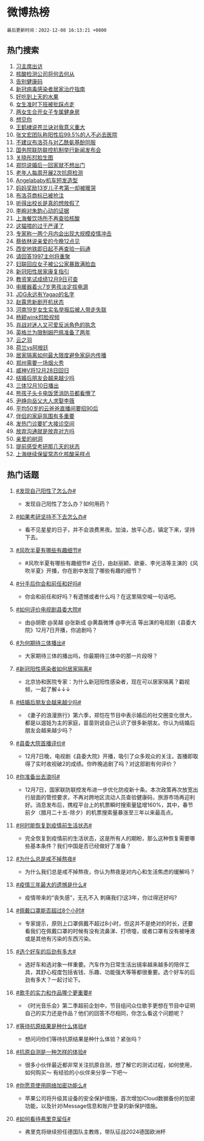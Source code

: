 # 微博热榜

`最后更新时间：2022-12-08 16:13:21 +0800`

## 热门搜索

1. [习主席出访](https://m.weibo.cn/search?containerid=100103type%3D1%26t%3D10%26q%3D%23%E4%B9%A0%E4%B8%BB%E5%B8%AD%E5%87%BA%E8%AE%BF%23&stream_entry_id=51&isnewpage=1&extparam=seat%3D1%26filter_type%3Drealtimehot%26c_type%3D51%26pos%3D0%26dgr%3D0%26cate%3D10103%26display_time%3D1670487199%26pre_seqid%3D1670487199664018944125&luicode=10000011&lfid=106003type%253D25%2526t%253D3%2526disable_hot%253D1%2526filter_type%253Drealtimehot)
1. [核酸检测公司将何去何从](https://m.weibo.cn/search?containerid=100103type%3D1%26t%3D10%26q%3D%23%E6%A0%B8%E9%85%B8%E6%A3%80%E6%B5%8B%E5%85%AC%E5%8F%B8%E5%B0%86%E4%BD%95%E5%8E%BB%E4%BD%95%E4%BB%8E%23&stream_entry_id=31&isnewpage=1&extparam=seat%3D1%26filter_type%3Drealtimehot%26dgr%3D0%26lcate%3D5001%26q%3D%2523%25E6%25A0%25B8%25E9%2585%25B8%25E6%25A3%2580%25E6%25B5%258B%25E5%2585%25AC%25E5%258F%25B8%25E5%25B0%2586%25E4%25BD%2595%25E5%258E%25BB%25E4%25BD%2595%25E4%25BB%258E%2523%26band_rank%3D1%26realpos%3D1%26c_type%3D31%26pos%3D0%26flag%3D1%26cate%3D5001%26display_time%3D1670487199%26pre_seqid%3D1670487199664018944125&luicode=10000011&lfid=106003type%253D25%2526t%253D3%2526disable_hot%253D1%2526filter_type%253Drealtimehot)
1. [告别健康码](https://m.weibo.cn/search?containerid=100103type%3D1%26t%3D10%26q%3D%23%E5%91%8A%E5%88%AB%E5%81%A5%E5%BA%B7%E7%A0%81%23&stream_entry_id=31&isnewpage=1&extparam=seat%3D1%26filter_type%3Drealtimehot%26dgr%3D0%26lcate%3D5001%26q%3D%2523%25E5%2591%258A%25E5%2588%25AB%25E5%2581%25A5%25E5%25BA%25B7%25E7%25A0%2581%2523%26band_rank%3D2%26realpos%3D2%26c_type%3D31%26pos%3D1%26flag%3D1%26cate%3D5001%26display_time%3D1670487199%26pre_seqid%3D1670487199664018944125&luicode=10000011&lfid=106003type%253D25%2526t%253D3%2526disable_hot%253D1%2526filter_type%253Drealtimehot)
1. [新冠病毒感染者居家治疗指南](https://m.weibo.cn/search?containerid=100103type%3D1%26t%3D10%26q%3D%23%E6%96%B0%E5%86%A0%E7%97%85%E6%AF%92%E6%84%9F%E6%9F%93%E8%80%85%E5%B1%85%E5%AE%B6%E6%B2%BB%E7%96%97%E6%8C%87%E5%8D%97%23&stream_entry_id=31&isnewpage=1&extparam=seat%3D1%26filter_type%3Drealtimehot%26dgr%3D0%26lcate%3D5001%26q%3D%2523%25E6%2596%25B0%25E5%2586%25A0%25E7%2597%2585%25E6%25AF%2592%25E6%2584%259F%25E6%259F%2593%25E8%2580%2585%25E5%25B1%2585%25E5%25AE%25B6%25E6%25B2%25BB%25E7%2596%2597%25E6%258C%2587%25E5%258D%2597%2523%26band_rank%3D3%26realpos%3D3%26c_type%3D31%26pos%3D2%26flag%3D0%26cate%3D5001%26display_time%3D1670487199%26pre_seqid%3D1670487199664018944125&luicode=10000011&lfid=106003type%253D25%2526t%253D3%2526disable_hot%253D1%2526filter_type%253Drealtimehot)
1. [好吃到上天的水果](https://m.weibo.cn/search?containerid=100103type%3D1%26t%3D10%26q%3D%23%E5%A5%BD%E5%90%83%E5%88%B0%E4%B8%8A%E5%A4%A9%E7%9A%84%E6%B0%B4%E6%9E%9C%23&stream_entry_id=31&isnewpage=1&extparam=seat%3D1%26filter_type%3Drealtimehot%26dgr%3D0%26topic_ad%3D1%26lcate%3D5001%26q%3D%2523%25E5%25A5%25BD%25E5%2590%2583%25E5%2588%25B0%25E4%25B8%258A%25E5%25A4%25A9%25E7%259A%2584%25E6%25B0%25B4%25E6%259E%259C%2523%26band_rank%3D4%26adid%3D174230%26c_type%3D31%26pos%3D3%26cate%3D5001%26display_time%3D1670487199%26pre_seqid%3D1670487199664018944125&luicode=10000011&lfid=106003type%253D25%2526t%253D3%2526disable_hot%253D1%2526filter_type%253Drealtimehot)
1. [女生准时下班被批踩点走](https://m.weibo.cn/search?containerid=100103type%3D1%26t%3D10%26q%3D%23%E5%A5%B3%E7%94%9F%E5%87%86%E6%97%B6%E4%B8%8B%E7%8F%AD%E8%A2%AB%E6%89%B9%E8%B8%A9%E7%82%B9%E8%B5%B0%23&stream_entry_id=31&isnewpage=1&extparam=seat%3D1%26filter_type%3Drealtimehot%26dgr%3D0%26lcate%3D5001%26q%3D%2523%25E5%25A5%25B3%25E7%2594%259F%25E5%2587%2586%25E6%2597%25B6%25E4%25B8%258B%25E7%258F%25AD%25E8%25A2%25AB%25E6%2589%25B9%25E8%25B8%25A9%25E7%2582%25B9%25E8%25B5%25B0%2523%26band_rank%3D4%26realpos%3D4%26c_type%3D31%26pos%3D4%26flag%3D2%26cate%3D5001%26display_time%3D1670487199%26pre_seqid%3D1670487199664018944125&luicode=10000011&lfid=106003type%253D25%2526t%253D3%2526disable_hot%253D1%2526filter_type%253Drealtimehot)
1. [两女生合开女子专属健身房](https://m.weibo.cn/search?containerid=100103type%3D1%26t%3D10%26q%3D%23%E4%B8%A4%E5%A5%B3%E7%94%9F%E5%90%88%E5%BC%80%E5%A5%B3%E5%AD%90%E4%B8%93%E5%B1%9E%E5%81%A5%E8%BA%AB%E6%88%BF%23&stream_entry_id=31&isnewpage=1&extparam=seat%3D1%26filter_type%3Drealtimehot%26dgr%3D0%26lcate%3D5001%26q%3D%2523%25E4%25B8%25A4%25E5%25A5%25B3%25E7%2594%259F%25E5%2590%2588%25E5%25BC%2580%25E5%25A5%25B3%25E5%25AD%2590%25E4%25B8%2593%25E5%25B1%259E%25E5%2581%25A5%25E8%25BA%25AB%25E6%2588%25BF%2523%26band_rank%3D5%26realpos%3D5%26c_type%3D31%26pos%3D5%26flag%3D0%26cate%3D5001%26display_time%3D1670487199%26pre_seqid%3D1670487199664018944125&luicode=10000011&lfid=106003type%253D25%2526t%253D3%2526disable_hot%253D1%2526filter_type%253Drealtimehot)
1. [想见你](https://m.weibo.cn/search?containerid=100103type%3D1%26t%3D10%26q%3D%E6%83%B3%E8%A7%81%E4%BD%A0&stream_entry_id=31&isnewpage=1&extparam=seat%3D1%26filter_type%3Drealtimehot%26dgr%3D0%26lcate%3D5001%26q%3D%25E6%2583%25B3%25E8%25A7%2581%25E4%25BD%25A0%26band_rank%3D6%26realpos%3D6%26c_type%3D31%26pos%3D6%26flag%3D16%26cate%3D5001%26display_time%3D1670487199%26pre_seqid%3D1670487199664018944125&luicode=10000011&lfid=106003type%253D25%2526t%253D3%2526disable_hot%253D1%2526filter_type%253Drealtimehot)
1. [王鹤棣说苍兰诀对我意义重大](https://m.weibo.cn/search?containerid=100103type%3D1%26t%3D10%26q%3D%23%E7%8E%8B%E9%B9%A4%E6%A3%A3%E8%AF%B4%E8%8B%8D%E5%85%B0%E8%AF%80%E5%AF%B9%E6%88%91%E6%84%8F%E4%B9%89%E9%87%8D%E5%A4%A7%23&stream_entry_id=31&isnewpage=1&extparam=seat%3D1%26filter_type%3Drealtimehot%26dgr%3D0%26lcate%3D5001%26q%3D%2523%25E7%258E%258B%25E9%25B9%25A4%25E6%25A3%25A3%25E8%25AF%25B4%25E8%258B%258D%25E5%2585%25B0%25E8%25AF%2580%25E5%25AF%25B9%25E6%2588%2591%25E6%2584%258F%25E4%25B9%2589%25E9%2587%258D%25E5%25A4%25A7%2523%26band_rank%3D7%26realpos%3D7%26c_type%3D31%26pos%3D7%26flag%3D1%26cate%3D5001%26display_time%3D1670487199%26pre_seqid%3D1670487199664018944125&luicode=10000011&lfid=106003type%253D25%2526t%253D3%2526disable_hot%253D1%2526filter_type%253Drealtimehot)
1. [张文宏团队称阳性后99.5%的人不必去医院](https://m.weibo.cn/search?containerid=100103type%3D1%26t%3D10%26q%3D%23%E5%BC%A0%E6%96%87%E5%AE%8F%E5%9B%A2%E9%98%9F%E7%A7%B0%E9%98%B3%E6%80%A7%E5%90%8E99.5%25%E7%9A%84%E4%BA%BA%E4%B8%8D%E5%BF%85%E5%8E%BB%E5%8C%BB%E9%99%A2%23&stream_entry_id=31&isnewpage=1&extparam=seat%3D1%26filter_type%3Drealtimehot%26dgr%3D0%26lcate%3D5001%26q%3D%2523%25E5%25BC%25A0%25E6%2596%2587%25E5%25AE%258F%25E5%259B%25A2%25E9%2598%259F%25E7%25A7%25B0%25E9%2598%25B3%25E6%2580%25A7%25E5%2590%258E99.5%2525%25E7%259A%2584%25E4%25BA%25BA%25E4%25B8%258D%25E5%25BF%2585%25E5%258E%25BB%25E5%258C%25BB%25E9%2599%25A2%2523%26band_rank%3D8%26realpos%3D8%26c_type%3D31%26pos%3D8%26flag%3D16%26cate%3D5001%26display_time%3D1670487199%26pre_seqid%3D1670487199664018944125&luicode=10000011&lfid=106003type%253D25%2526t%253D3%2526disable_hot%253D1%2526filter_type%253Drealtimehot)
1. [不建议布洛芬与对乙酰氨基酚同服](https://m.weibo.cn/search?containerid=100103type%3D1%26t%3D10%26q%3D%23%E4%B8%8D%E5%BB%BA%E8%AE%AE%E5%B8%83%E6%B4%9B%E8%8A%AC%E4%B8%8E%E5%AF%B9%E4%B9%99%E9%85%B0%E6%B0%A8%E5%9F%BA%E9%85%9A%E5%90%8C%E6%9C%8D%23&stream_entry_id=31&isnewpage=1&extparam=seat%3D1%26filter_type%3Drealtimehot%26dgr%3D0%26lcate%3D5001%26q%3D%2523%25E4%25B8%258D%25E5%25BB%25BA%25E8%25AE%25AE%25E5%25B8%2583%25E6%25B4%259B%25E8%258A%25AC%25E4%25B8%258E%25E5%25AF%25B9%25E4%25B9%2599%25E9%2585%25B0%25E6%25B0%25A8%25E5%259F%25BA%25E9%2585%259A%25E5%2590%258C%25E6%259C%258D%2523%26band_rank%3D9%26realpos%3D9%26c_type%3D31%26pos%3D9%26flag%3D16%26cate%3D5001%26display_time%3D1670487199%26pre_seqid%3D1670487199664018944125&luicode=10000011&lfid=106003type%253D25%2526t%253D3%2526disable_hot%253D1%2526filter_type%253Drealtimehot)
1. [国务院联防联控机制举行新闻发布会](https://m.weibo.cn/search?containerid=100103type%3D1%26t%3D10%26q%3D%23%E5%9B%BD%E5%8A%A1%E9%99%A2%E8%81%94%E9%98%B2%E8%81%94%E6%8E%A7%E6%9C%BA%E5%88%B6%E4%B8%BE%E8%A1%8C%E6%96%B0%E9%97%BB%E5%8F%91%E5%B8%83%E4%BC%9A%23&stream_entry_id=31&isnewpage=1&extparam=seat%3D1%26filter_type%3Drealtimehot%26dgr%3D0%26lcate%3D5001%26q%3D%2523%25E5%259B%25BD%25E5%258A%25A1%25E9%2599%25A2%25E8%2581%2594%25E9%2598%25B2%25E8%2581%2594%25E6%258E%25A7%25E6%259C%25BA%25E5%2588%25B6%25E4%25B8%25BE%25E8%25A1%258C%25E6%2596%25B0%25E9%2597%25BB%25E5%258F%2591%25E5%25B8%2583%25E4%25BC%259A%2523%26band_rank%3D10%26realpos%3D10%26c_type%3D31%26pos%3D10%26flag%3D1%26cate%3D5001%26display_time%3D1670487199%26pre_seqid%3D1670487199664018944125&luicode=10000011&lfid=106003type%253D25%2526t%253D3%2526disable_hot%253D1%2526filter_type%253Drealtimehot)
1. [关晓彤怼脸生图](https://m.weibo.cn/search?containerid=100103type%3D1%26t%3D10%26q%3D%23%E5%85%B3%E6%99%93%E5%BD%A4%E6%80%BC%E8%84%B8%E7%94%9F%E5%9B%BE%23&stream_entry_id=31&isnewpage=1&extparam=seat%3D1%26filter_type%3Drealtimehot%26dgr%3D0%26lcate%3D5001%26q%3D%2523%25E5%2585%25B3%25E6%2599%2593%25E5%25BD%25A4%25E6%2580%25BC%25E8%2584%25B8%25E7%2594%259F%25E5%259B%25BE%2523%26band_rank%3D11%26realpos%3D11%26c_type%3D31%26pos%3D11%26flag%3D1%26cate%3D5001%26display_time%3D1670487199%26pre_seqid%3D1670487199664018944125&luicode=10000011&lfid=106003type%253D25%2526t%253D3%2526disable_hot%253D1%2526filter_type%253Drealtimehot)
1. [郑恺说婚后一回家就不想出门](https://m.weibo.cn/search?containerid=100103type%3D1%26t%3D10%26q%3D%23%E9%83%91%E6%81%BA%E8%AF%B4%E5%A9%9A%E5%90%8E%E4%B8%80%E5%9B%9E%E5%AE%B6%E5%B0%B1%E4%B8%8D%E6%83%B3%E5%87%BA%E9%97%A8%23&stream_entry_id=31&isnewpage=1&extparam=seat%3D1%26filter_type%3Drealtimehot%26dgr%3D0%26lcate%3D5001%26q%3D%2523%25E9%2583%2591%25E6%2581%25BA%25E8%25AF%25B4%25E5%25A9%259A%25E5%2590%258E%25E4%25B8%2580%25E5%259B%259E%25E5%25AE%25B6%25E5%25B0%25B1%25E4%25B8%258D%25E6%2583%25B3%25E5%2587%25BA%25E9%2597%25A8%2523%26band_rank%3D12%26realpos%3D12%26c_type%3D31%26pos%3D12%26flag%3D0%26cate%3D5001%26display_time%3D1670487199%26pre_seqid%3D1670487199664018944125&luicode=10000011&lfid=106003type%253D25%2526t%253D3%2526disable_hot%253D1%2526filter_type%253Drealtimehot)
1. [老年人每周开展2次抗原检测](https://m.weibo.cn/search?containerid=100103type%3D1%26t%3D10%26q%3D%23%E8%80%81%E5%B9%B4%E4%BA%BA%E6%AF%8F%E5%91%A8%E5%BC%80%E5%B1%952%E6%AC%A1%E6%8A%97%E5%8E%9F%E6%A3%80%E6%B5%8B%23&stream_entry_id=31&isnewpage=1&extparam=seat%3D1%26filter_type%3Drealtimehot%26dgr%3D0%26lcate%3D5001%26q%3D%2523%25E8%2580%2581%25E5%25B9%25B4%25E4%25BA%25BA%25E6%25AF%258F%25E5%2591%25A8%25E5%25BC%2580%25E5%25B1%25952%25E6%25AC%25A1%25E6%258A%2597%25E5%258E%259F%25E6%25A3%2580%25E6%25B5%258B%2523%26band_rank%3D13%26realpos%3D13%26c_type%3D31%26pos%3D13%26flag%3D1%26cate%3D5001%26display_time%3D1670487199%26pre_seqid%3D1670487199664018944125&luicode=10000011&lfid=106003type%253D25%2526t%253D3%2526disable_hot%253D1%2526filter_type%253Drealtimehot)
1. [Angelababy机车短发造型](https://m.weibo.cn/search?containerid=100103type%3D1%26t%3D10%26q%3D%23Angelababy%E6%9C%BA%E8%BD%A6%E7%9F%AD%E5%8F%91%E9%80%A0%E5%9E%8B%23&stream_entry_id=31&isnewpage=1&extparam=seat%3D1%26filter_type%3Drealtimehot%26dgr%3D0%26lcate%3D5001%26q%3D%2523Angelababy%25E6%259C%25BA%25E8%25BD%25A6%25E7%259F%25AD%25E5%258F%2591%25E9%2580%25A0%25E5%259E%258B%2523%26band_rank%3D14%26realpos%3D14%26c_type%3D31%26pos%3D14%26flag%3D0%26cate%3D5001%26display_time%3D1670487199%26pre_seqid%3D1670487199664018944125&luicode=10000011&lfid=106003type%253D25%2526t%253D3%2526disable_hot%253D1%2526filter_type%253Drealtimehot)
1. [妈妈奖励13岁儿子考第一却被暖哭](https://m.weibo.cn/search?containerid=100103type%3D1%26t%3D10%26q%3D%23%E5%A6%88%E5%A6%88%E5%A5%96%E5%8A%B113%E5%B2%81%E5%84%BF%E5%AD%90%E8%80%83%E7%AC%AC%E4%B8%80%E5%8D%B4%E8%A2%AB%E6%9A%96%E5%93%AD%23&stream_entry_id=31&isnewpage=1&extparam=seat%3D1%26filter_type%3Drealtimehot%26dgr%3D0%26lcate%3D5001%26q%3D%2523%25E5%25A6%2588%25E5%25A6%2588%25E5%25A5%2596%25E5%258A%25B113%25E5%25B2%2581%25E5%2584%25BF%25E5%25AD%2590%25E8%2580%2583%25E7%25AC%25AC%25E4%25B8%2580%25E5%258D%25B4%25E8%25A2%25AB%25E6%259A%2596%25E5%2593%25AD%2523%26band_rank%3D15%26realpos%3D15%26c_type%3D31%26pos%3D15%26flag%3D0%26cate%3D5001%26display_time%3D1670487199%26pre_seqid%3D1670487199664018944125&luicode=10000011&lfid=106003type%253D25%2526t%253D3%2526disable_hot%253D1%2526filter_type%253Drealtimehot)
1. [布洛芬商标已被抢注](https://m.weibo.cn/search?containerid=100103type%3D1%26t%3D10%26q%3D%23%E5%B8%83%E6%B4%9B%E8%8A%AC%E5%95%86%E6%A0%87%E5%B7%B2%E8%A2%AB%E6%8A%A2%E6%B3%A8%23&stream_entry_id=31&isnewpage=1&extparam=seat%3D1%26filter_type%3Drealtimehot%26dgr%3D0%26lcate%3D5001%26q%3D%2523%25E5%25B8%2583%25E6%25B4%259B%25E8%258A%25AC%25E5%2595%2586%25E6%25A0%2587%25E5%25B7%25B2%25E8%25A2%25AB%25E6%258A%25A2%25E6%25B3%25A8%2523%26band_rank%3D16%26realpos%3D16%26c_type%3D31%26pos%3D16%26flag%3D1%26cate%3D5001%26display_time%3D1670487199%26pre_seqid%3D1670487199664018944125&luicode=10000011&lfid=106003type%253D25%2526t%253D3%2526disable_hot%253D1%2526filter_type%253Drealtimehot)
1. [听得出校长是真的想放假了](https://m.weibo.cn/search?containerid=100103type%3D1%26t%3D10%26q%3D%23%E5%90%AC%E5%BE%97%E5%87%BA%E6%A0%A1%E9%95%BF%E6%98%AF%E7%9C%9F%E7%9A%84%E6%83%B3%E6%94%BE%E5%81%87%E4%BA%86%23&stream_entry_id=31&isnewpage=1&extparam=seat%3D1%26filter_type%3Drealtimehot%26dgr%3D0%26lcate%3D5001%26q%3D%2523%25E5%2590%25AC%25E5%25BE%2597%25E5%2587%25BA%25E6%25A0%25A1%25E9%2595%25BF%25E6%2598%25AF%25E7%259C%259F%25E7%259A%2584%25E6%2583%25B3%25E6%2594%25BE%25E5%2581%2587%25E4%25BA%2586%2523%26band_rank%3D17%26realpos%3D17%26c_type%3D31%26pos%3D17%26flag%3D1%26cate%3D5001%26display_time%3D1670487199%26pre_seqid%3D1670487199664018944125&luicode=10000011&lfid=106003type%253D25%2526t%253D3%2526disable_hot%253D1%2526filter_type%253Drealtimehot)
1. [李峋对朱韵心动的证据](https://m.weibo.cn/search?containerid=100103type%3D1%26t%3D10%26q%3D%23%E6%9D%8E%E5%B3%8B%E5%AF%B9%E6%9C%B1%E9%9F%B5%E5%BF%83%E5%8A%A8%E7%9A%84%E8%AF%81%E6%8D%AE%23&stream_entry_id=31&isnewpage=1&extparam=seat%3D1%26filter_type%3Drealtimehot%26dgr%3D0%26lcate%3D5001%26q%3D%2523%25E6%259D%258E%25E5%25B3%258B%25E5%25AF%25B9%25E6%259C%25B1%25E9%259F%25B5%25E5%25BF%2583%25E5%258A%25A8%25E7%259A%2584%25E8%25AF%2581%25E6%258D%25AE%2523%26band_rank%3D18%26realpos%3D18%26c_type%3D31%26pos%3D18%26flag%3D1%26cate%3D5001%26display_time%3D1670487199%26pre_seqid%3D1670487199664018944125&luicode=10000011&lfid=106003type%253D25%2526t%253D3%2526disable_hot%253D1%2526filter_type%253Drealtimehot)
1. [上海餐饮场所不再查验核酸](https://m.weibo.cn/search?containerid=100103type%3D1%26t%3D10%26q%3D%23%E4%B8%8A%E6%B5%B7%E9%A4%90%E9%A5%AE%E5%9C%BA%E6%89%80%E4%B8%8D%E5%86%8D%E6%9F%A5%E9%AA%8C%E6%A0%B8%E9%85%B8%23&stream_entry_id=31&isnewpage=1&extparam=seat%3D1%26filter_type%3Drealtimehot%26dgr%3D0%26lcate%3D5001%26q%3D%2523%25E4%25B8%258A%25E6%25B5%25B7%25E9%25A4%2590%25E9%25A5%25AE%25E5%259C%25BA%25E6%2589%2580%25E4%25B8%258D%25E5%2586%258D%25E6%259F%25A5%25E9%25AA%258C%25E6%25A0%25B8%25E9%2585%25B8%2523%26band_rank%3D19%26realpos%3D19%26c_type%3D31%26pos%3D19%26flag%3D1%26cate%3D5001%26display_time%3D1670487199%26pre_seqid%3D1670487199664018944125&luicode=10000011&lfid=106003type%253D25%2526t%253D3%2526disable_hot%253D1%2526filter_type%253Drealtimehot)
1. [这猫喂的过于严谨了](https://m.weibo.cn/search?containerid=100103type%3D1%26t%3D10%26q%3D%23%E8%BF%99%E7%8C%AB%E5%96%82%E7%9A%84%E8%BF%87%E4%BA%8E%E4%B8%A5%E8%B0%A8%E4%BA%86%23&stream_entry_id=31&isnewpage=1&extparam=seat%3D1%26filter_type%3Drealtimehot%26dgr%3D0%26lcate%3D5001%26q%3D%2523%25E8%25BF%2599%25E7%258C%25AB%25E5%2596%2582%25E7%259A%2584%25E8%25BF%2587%25E4%25BA%258E%25E4%25B8%25A5%25E8%25B0%25A8%25E4%25BA%2586%2523%26band_rank%3D20%26realpos%3D20%26c_type%3D31%26pos%3D20%26flag%3D1%26cate%3D5001%26display_time%3D1670487199%26pre_seqid%3D1670487199664018944125&luicode=10000011&lfid=106003type%253D25%2526t%253D3%2526disable_hot%253D1%2526filter_type%253Drealtimehot)
1. [专家称一两个月内会出现大规模疫情冲击](https://m.weibo.cn/search?containerid=100103type%3D1%26t%3D10%26q%3D%23%E4%B8%93%E5%AE%B6%E7%A7%B0%E4%B8%80%E4%B8%A4%E4%B8%AA%E6%9C%88%E5%86%85%E4%BC%9A%E5%87%BA%E7%8E%B0%E5%A4%A7%E8%A7%84%E6%A8%A1%E7%96%AB%E6%83%85%E5%86%B2%E5%87%BB%23&stream_entry_id=31&isnewpage=1&extparam=seat%3D1%26filter_type%3Drealtimehot%26dgr%3D0%26lcate%3D5001%26q%3D%2523%25E4%25B8%2593%25E5%25AE%25B6%25E7%25A7%25B0%25E4%25B8%2580%25E4%25B8%25A4%25E4%25B8%25AA%25E6%259C%2588%25E5%2586%2585%25E4%25BC%259A%25E5%2587%25BA%25E7%258E%25B0%25E5%25A4%25A7%25E8%25A7%2584%25E6%25A8%25A1%25E7%2596%25AB%25E6%2583%2585%25E5%2586%25B2%25E5%2587%25BB%2523%26band_rank%3D21%26realpos%3D21%26c_type%3D31%26pos%3D21%26flag%3D2%26cate%3D5001%26display_time%3D1670487199%26pre_seqid%3D1670487199664018944125&luicode=10000011&lfid=106003type%253D25%2526t%253D3%2526disable_hot%253D1%2526filter_type%253Drealtimehot)
1. [蔡依林说亲爱的今晚12点见](https://m.weibo.cn/search?containerid=100103type%3D1%26t%3D10%26q%3D%23%E8%94%A1%E4%BE%9D%E6%9E%97%E8%AF%B4%E4%BA%B2%E7%88%B1%E7%9A%84%E4%BB%8A%E6%99%9A12%E7%82%B9%E8%A7%81%23&stream_entry_id=31&isnewpage=1&extparam=seat%3D1%26filter_type%3Drealtimehot%26dgr%3D0%26lcate%3D5001%26q%3D%2523%25E8%2594%25A1%25E4%25BE%259D%25E6%259E%2597%25E8%25AF%25B4%25E4%25BA%25B2%25E7%2588%25B1%25E7%259A%2584%25E4%25BB%258A%25E6%2599%259A12%25E7%2582%25B9%25E8%25A7%2581%2523%26band_rank%3D22%26realpos%3D22%26c_type%3D31%26pos%3D22%26flag%3D1%26cate%3D5001%26display_time%3D1670487199%26pre_seqid%3D1670487199664018944125&luicode=10000011&lfid=106003type%253D25%2526t%253D3%2526disable_hot%253D1%2526filter_type%253Drealtimehot)
1. [西安地铁即日起不再查验一码通](https://m.weibo.cn/search?containerid=100103type%3D1%26t%3D10%26q%3D%23%E8%A5%BF%E5%AE%89%E5%9C%B0%E9%93%81%E5%8D%B3%E6%97%A5%E8%B5%B7%E4%B8%8D%E5%86%8D%E6%9F%A5%E9%AA%8C%E4%B8%80%E7%A0%81%E9%80%9A%23&stream_entry_id=31&isnewpage=1&extparam=seat%3D1%26filter_type%3Drealtimehot%26dgr%3D0%26lcate%3D5001%26q%3D%2523%25E8%25A5%25BF%25E5%25AE%2589%25E5%259C%25B0%25E9%2593%2581%25E5%258D%25B3%25E6%2597%25A5%25E8%25B5%25B7%25E4%25B8%258D%25E5%2586%258D%25E6%259F%25A5%25E9%25AA%258C%25E4%25B8%2580%25E7%25A0%2581%25E9%2580%259A%2523%26band_rank%3D23%26realpos%3D23%26c_type%3D31%26pos%3D23%26flag%3D1%26cate%3D5001%26display_time%3D1670487199%26pre_seqid%3D1670487199664018944125&luicode=10000011&lfid=106003type%253D25%2526t%253D3%2526disable_hot%253D1%2526filter_type%253Drealtimehot)
1. [请回答1997主创将重聚](https://m.weibo.cn/search?containerid=100103type%3D1%26t%3D10%26q%3D%23%E8%AF%B7%E5%9B%9E%E7%AD%941997%E4%B8%BB%E5%88%9B%E5%B0%86%E9%87%8D%E8%81%9A%23&stream_entry_id=31&isnewpage=1&extparam=seat%3D1%26filter_type%3Drealtimehot%26dgr%3D0%26lcate%3D5001%26q%3D%2523%25E8%25AF%25B7%25E5%259B%259E%25E7%25AD%25941997%25E4%25B8%25BB%25E5%2588%259B%25E5%25B0%2586%25E9%2587%258D%25E8%2581%259A%2523%26band_rank%3D24%26realpos%3D24%26c_type%3D31%26pos%3D24%26flag%3D1%26cate%3D5001%26display_time%3D1670487199%26pre_seqid%3D1670487199664018944125&luicode=10000011&lfid=106003type%253D25%2526t%253D3%2526disable_hot%253D1%2526filter_type%253Drealtimehot)
1. [妇联回应女子被公公家暴致满脸血](https://m.weibo.cn/search?containerid=100103type%3D1%26t%3D10%26q%3D%23%E5%A6%87%E8%81%94%E5%9B%9E%E5%BA%94%E5%A5%B3%E5%AD%90%E8%A2%AB%E5%85%AC%E5%85%AC%E5%AE%B6%E6%9A%B4%E8%87%B4%E6%BB%A1%E8%84%B8%E8%A1%80%23&stream_entry_id=31&isnewpage=1&extparam=seat%3D1%26filter_type%3Drealtimehot%26dgr%3D0%26lcate%3D5001%26q%3D%2523%25E5%25A6%2587%25E8%2581%2594%25E5%259B%259E%25E5%25BA%2594%25E5%25A5%25B3%25E5%25AD%2590%25E8%25A2%25AB%25E5%2585%25AC%25E5%2585%25AC%25E5%25AE%25B6%25E6%259A%25B4%25E8%2587%25B4%25E6%25BB%25A1%25E8%2584%25B8%25E8%25A1%2580%2523%26band_rank%3D25%26realpos%3D25%26c_type%3D31%26pos%3D25%26flag%3D1%26cate%3D5001%26display_time%3D1670487199%26pre_seqid%3D1670487199664018944125&luicode=10000011&lfid=106003type%253D25%2526t%253D3%2526disable_hot%253D1%2526filter_type%253Drealtimehot)
1. [新冠阳性居家康复指引](https://m.weibo.cn/search?containerid=100103type%3D1%26t%3D10%26q%3D%23%E6%96%B0%E5%86%A0%E9%98%B3%E6%80%A7%E5%B1%85%E5%AE%B6%E5%BA%B7%E5%A4%8D%E6%8C%87%E5%BC%95%23&stream_entry_id=31&isnewpage=1&extparam=seat%3D1%26filter_type%3Drealtimehot%26dgr%3D0%26lcate%3D5001%26q%3D%2523%25E6%2596%25B0%25E5%2586%25A0%25E9%2598%25B3%25E6%2580%25A7%25E5%25B1%2585%25E5%25AE%25B6%25E5%25BA%25B7%25E5%25A4%258D%25E6%258C%2587%25E5%25BC%2595%2523%26band_rank%3D26%26realpos%3D26%26c_type%3D31%26pos%3D26%26flag%3D0%26cate%3D5001%26display_time%3D1670487199%26pre_seqid%3D1670487199664018944125&luicode=10000011&lfid=106003type%253D25%2526t%253D3%2526disable_hot%253D1%2526filter_type%253Drealtimehot)
1. [教资笔试成绩12月9日可查](https://m.weibo.cn/search?containerid=100103type%3D1%26t%3D10%26q%3D%23%E6%95%99%E8%B5%84%E7%AC%94%E8%AF%95%E6%88%90%E7%BB%A912%E6%9C%889%E6%97%A5%E5%8F%AF%E6%9F%A5%23&stream_entry_id=31&isnewpage=1&extparam=seat%3D1%26filter_type%3Drealtimehot%26dgr%3D0%26lcate%3D5001%26q%3D%2523%25E6%2595%2599%25E8%25B5%2584%25E7%25AC%2594%25E8%25AF%2595%25E6%2588%2590%25E7%25BB%25A912%25E6%259C%25889%25E6%2597%25A5%25E5%258F%25AF%25E6%259F%25A5%2523%26band_rank%3D27%26realpos%3D27%26c_type%3D31%26pos%3D27%26flag%3D1%26cate%3D5001%26display_time%3D1670487199%26pre_seqid%3D1670487199664018944125&luicode=10000011&lfid=106003type%253D25%2526t%253D3%2526disable_hot%253D1%2526filter_type%253Drealtimehot)
1. [电暖器着火7岁男孩淡定拔电源](https://m.weibo.cn/search?containerid=100103type%3D1%26t%3D10%26q%3D%23%E7%94%B5%E6%9A%96%E5%99%A8%E7%9D%80%E7%81%AB7%E5%B2%81%E7%94%B7%E5%AD%A9%E6%B7%A1%E5%AE%9A%E6%8B%94%E7%94%B5%E6%BA%90%23&stream_entry_id=31&isnewpage=1&extparam=seat%3D1%26filter_type%3Drealtimehot%26dgr%3D0%26lcate%3D5001%26q%3D%2523%25E7%2594%25B5%25E6%259A%2596%25E5%2599%25A8%25E7%259D%2580%25E7%2581%25AB7%25E5%25B2%2581%25E7%2594%25B7%25E5%25AD%25A9%25E6%25B7%25A1%25E5%25AE%259A%25E6%258B%2594%25E7%2594%25B5%25E6%25BA%2590%2523%26band_rank%3D28%26realpos%3D28%26c_type%3D31%26pos%3D28%26flag%3D1%26cate%3D5001%26display_time%3D1670487199%26pre_seqid%3D1670487199664018944125&luicode=10000011&lfid=106003type%253D25%2526t%253D3%2526disable_hot%253D1%2526filter_type%253Drealtimehot)
1. [JDG永远有Yagao的名字](https://m.weibo.cn/search?containerid=100103type%3D1%26t%3D10%26q%3D%23JDG%E6%B0%B8%E8%BF%9C%E6%9C%89Yagao%E7%9A%84%E5%90%8D%E5%AD%97%23&stream_entry_id=31&isnewpage=1&extparam=seat%3D1%26filter_type%3Drealtimehot%26dgr%3D0%26lcate%3D5001%26q%3D%2523JDG%25E6%25B0%25B8%25E8%25BF%259C%25E6%259C%2589Yagao%25E7%259A%2584%25E5%2590%258D%25E5%25AD%2597%2523%26band_rank%3D29%26realpos%3D29%26c_type%3D31%26pos%3D29%26flag%3D0%26cate%3D5001%26display_time%3D1670487199%26pre_seqid%3D1670487199664018944125&luicode=10000011&lfid=106003type%253D25%2526t%253D3%2526disable_hot%253D1%2526filter_type%253Drealtimehot)
1. [赵露思新剧开机状态](https://m.weibo.cn/search?containerid=100103type%3D1%26t%3D10%26q%3D%23%E8%B5%B5%E9%9C%B2%E6%80%9D%E6%96%B0%E5%89%A7%E5%BC%80%E6%9C%BA%E7%8A%B6%E6%80%81%23&stream_entry_id=31&isnewpage=1&extparam=seat%3D1%26filter_type%3Drealtimehot%26dgr%3D0%26lcate%3D5001%26q%3D%2523%25E8%25B5%25B5%25E9%259C%25B2%25E6%2580%259D%25E6%2596%25B0%25E5%2589%25A7%25E5%25BC%2580%25E6%259C%25BA%25E7%258A%25B6%25E6%2580%2581%2523%26band_rank%3D30%26realpos%3D30%26c_type%3D31%26pos%3D30%26flag%3D0%26cate%3D5001%26display_time%3D1670487199%26pre_seqid%3D1670487199664018944125&luicode=10000011&lfid=106003type%253D25%2526t%253D3%2526disable_hot%253D1%2526filter_type%253Drealtimehot)
1. [河南19岁女生实名举报后被人带走失联](https://m.weibo.cn/search?containerid=100103type%3D1%26t%3D10%26q%3D%23%E6%B2%B3%E5%8D%9719%E5%B2%81%E5%A5%B3%E7%94%9F%E5%AE%9E%E5%90%8D%E4%B8%BE%E6%8A%A5%E5%90%8E%E8%A2%AB%E4%BA%BA%E5%B8%A6%E8%B5%B0%E5%A4%B1%E8%81%94%23&stream_entry_id=31&isnewpage=1&extparam=seat%3D1%26filter_type%3Drealtimehot%26dgr%3D0%26lcate%3D5001%26q%3D%2523%25E6%25B2%25B3%25E5%258D%259719%25E5%25B2%2581%25E5%25A5%25B3%25E7%2594%259F%25E5%25AE%259E%25E5%2590%258D%25E4%25B8%25BE%25E6%258A%25A5%25E5%2590%258E%25E8%25A2%25AB%25E4%25BA%25BA%25E5%25B8%25A6%25E8%25B5%25B0%25E5%25A4%25B1%25E8%2581%2594%2523%26band_rank%3D31%26realpos%3D31%26c_type%3D31%26pos%3D31%26flag%3D0%26cate%3D5001%26display_time%3D1670487199%26pre_seqid%3D1670487199664018944125&luicode=10000011&lfid=106003type%253D25%2526t%253D3%2526disable_hot%253D1%2526filter_type%253Drealtimehot)
1. [杨颖wink怼脸视频](https://m.weibo.cn/search?containerid=100103type%3D1%26t%3D10%26q%3D%23%E6%9D%A8%E9%A2%96wink%E6%80%BC%E8%84%B8%E8%A7%86%E9%A2%91%23&stream_entry_id=31&isnewpage=1&extparam=seat%3D1%26filter_type%3Drealtimehot%26dgr%3D0%26lcate%3D5001%26q%3D%2523%25E6%259D%25A8%25E9%25A2%2596wink%25E6%2580%25BC%25E8%2584%25B8%25E8%25A7%2586%25E9%25A2%2591%2523%26band_rank%3D32%26realpos%3D32%26c_type%3D31%26pos%3D32%26flag%3D1%26cate%3D5001%26display_time%3D1670487199%26pre_seqid%3D1670487199664018944125&luicode=10000011&lfid=106003type%253D25%2526t%253D3%2526disable_hot%253D1%2526filter_type%253Drealtimehot)
1. [肖战对迷人又可爱反派角色的执念](https://m.weibo.cn/search?containerid=100103type%3D1%26t%3D10%26q%3D%23%E8%82%96%E6%88%98%E5%AF%B9%E8%BF%B7%E4%BA%BA%E5%8F%88%E5%8F%AF%E7%88%B1%E5%8F%8D%E6%B4%BE%E8%A7%92%E8%89%B2%E7%9A%84%E6%89%A7%E5%BF%B5%23&stream_entry_id=31&isnewpage=1&extparam=seat%3D1%26filter_type%3Drealtimehot%26dgr%3D0%26lcate%3D5001%26q%3D%2523%25E8%2582%2596%25E6%2588%2598%25E5%25AF%25B9%25E8%25BF%25B7%25E4%25BA%25BA%25E5%258F%2588%25E5%258F%25AF%25E7%2588%25B1%25E5%258F%258D%25E6%25B4%25BE%25E8%25A7%2592%25E8%2589%25B2%25E7%259A%2584%25E6%2589%25A7%25E5%25BF%25B5%2523%26band_rank%3D33%26realpos%3D33%26c_type%3D31%26pos%3D33%26flag%3D0%26cate%3D5001%26display_time%3D1670487199%26pre_seqid%3D1670487199664018944125&luicode=10000011&lfid=106003type%253D25%2526t%253D3%2526disable_hot%253D1%2526filter_type%253Drealtimehot)
1. [英格兰为限制姆巴佩准备了两年](https://m.weibo.cn/search?containerid=100103type%3D1%26t%3D10%26q%3D%23%E8%8B%B1%E6%A0%BC%E5%85%B0%E4%B8%BA%E9%99%90%E5%88%B6%E5%A7%86%E5%B7%B4%E4%BD%A9%E5%87%86%E5%A4%87%E4%BA%86%E4%B8%A4%E5%B9%B4%23&stream_entry_id=31&isnewpage=1&extparam=seat%3D1%26filter_type%3Drealtimehot%26dgr%3D0%26lcate%3D5001%26q%3D%2523%25E8%258B%25B1%25E6%25A0%25BC%25E5%2585%25B0%25E4%25B8%25BA%25E9%2599%2590%25E5%2588%25B6%25E5%25A7%2586%25E5%25B7%25B4%25E4%25BD%25A9%25E5%2587%2586%25E5%25A4%2587%25E4%25BA%2586%25E4%25B8%25A4%25E5%25B9%25B4%2523%26band_rank%3D34%26realpos%3D34%26c_type%3D31%26pos%3D34%26flag%3D0%26cate%3D5001%26display_time%3D1670487199%26pre_seqid%3D1670487199664018944125&luicode=10000011&lfid=106003type%253D25%2526t%253D3%2526disable_hot%253D1%2526filter_type%253Drealtimehot)
1. [云之羽](https://m.weibo.cn/search?containerid=100103type%3D1%26t%3D10%26q%3D%E4%BA%91%E4%B9%8B%E7%BE%BD&stream_entry_id=31&isnewpage=1&extparam=seat%3D1%26filter_type%3Drealtimehot%26dgr%3D0%26lcate%3D5001%26q%3D%25E4%25BA%2591%25E4%25B9%258B%25E7%25BE%25BD%26band_rank%3D35%26realpos%3D35%26c_type%3D31%26pos%3D35%26flag%3D1%26cate%3D5001%26display_time%3D1670487199%26pre_seqid%3D1670487199664018944125&luicode=10000011&lfid=106003type%253D25%2526t%253D3%2526disable_hot%253D1%2526filter_type%253Drealtimehot)
1. [荷兰vs阿根廷](https://m.weibo.cn/search?containerid=100103type%3D1%26t%3D10%26q%3D%23%E8%8D%B7%E5%85%B0vs%E9%98%BF%E6%A0%B9%E5%BB%B7%23&stream_entry_id=31&isnewpage=1&extparam=seat%3D1%26filter_type%3Drealtimehot%26dgr%3D0%26lcate%3D5001%26q%3D%2523%25E8%258D%25B7%25E5%2585%25B0vs%25E9%2598%25BF%25E6%25A0%25B9%25E5%25BB%25B7%2523%26band_rank%3D36%26realpos%3D36%26c_type%3D31%26pos%3D36%26flag%3D0%26cate%3D5001%26display_time%3D1670487199%26pre_seqid%3D1670487199664018944125&luicode=10000011&lfid=106003type%253D25%2526t%253D3%2526disable_hot%253D1%2526filter_type%253Drealtimehot)
1. [居家隔离如何最大限度避免家庭内传播](https://m.weibo.cn/search?containerid=100103type%3D1%26t%3D10%26q%3D%23%E5%B1%85%E5%AE%B6%E9%9A%94%E7%A6%BB%E5%A6%82%E4%BD%95%E6%9C%80%E5%A4%A7%E9%99%90%E5%BA%A6%E9%81%BF%E5%85%8D%E5%AE%B6%E5%BA%AD%E5%86%85%E4%BC%A0%E6%92%AD%23&stream_entry_id=31&isnewpage=1&extparam=seat%3D1%26filter_type%3Drealtimehot%26dgr%3D0%26lcate%3D5001%26q%3D%2523%25E5%25B1%2585%25E5%25AE%25B6%25E9%259A%2594%25E7%25A6%25BB%25E5%25A6%2582%25E4%25BD%2595%25E6%259C%2580%25E5%25A4%25A7%25E9%2599%2590%25E5%25BA%25A6%25E9%2581%25BF%25E5%2585%258D%25E5%25AE%25B6%25E5%25BA%25AD%25E5%2586%2585%25E4%25BC%25A0%25E6%2592%25AD%2523%26band_rank%3D37%26realpos%3D37%26c_type%3D31%26pos%3D37%26flag%3D1%26cate%3D5001%26display_time%3D1670487199%26pre_seqid%3D1670487199664018944125&luicode=10000011&lfid=106003type%253D25%2526t%253D3%2526disable_hot%253D1%2526filter_type%253Drealtimehot)
1. [郑州需要一场烟火秀](https://m.weibo.cn/search?containerid=100103type%3D1%26t%3D10%26q%3D%23%E9%83%91%E5%B7%9E%E9%9C%80%E8%A6%81%E4%B8%80%E5%9C%BA%E7%83%9F%E7%81%AB%E7%A7%80%23&stream_entry_id=31&isnewpage=1&extparam=seat%3D1%26filter_type%3Drealtimehot%26dgr%3D0%26lcate%3D5001%26q%3D%2523%25E9%2583%2591%25E5%25B7%259E%25E9%259C%2580%25E8%25A6%2581%25E4%25B8%2580%25E5%259C%25BA%25E7%2583%259F%25E7%2581%25AB%25E7%25A7%2580%2523%26band_rank%3D38%26realpos%3D38%26c_type%3D31%26pos%3D38%26flag%3D0%26cate%3D5001%26display_time%3D1670487199%26pre_seqid%3D1670487199664018944125&luicode=10000011&lfid=106003type%253D25%2526t%253D3%2526disable_hot%253D1%2526filter_type%253Drealtimehot)
1. [威神V将12月28日回归](https://m.weibo.cn/search?containerid=100103type%3D1%26t%3D10%26q%3D%23%E5%A8%81%E7%A5%9EV%E5%B0%8612%E6%9C%8828%E6%97%A5%E5%9B%9E%E5%BD%92%23&stream_entry_id=31&isnewpage=1&extparam=seat%3D1%26filter_type%3Drealtimehot%26dgr%3D0%26lcate%3D5001%26q%3D%2523%25E5%25A8%2581%25E7%25A5%259EV%25E5%25B0%258612%25E6%259C%258828%25E6%2597%25A5%25E5%259B%259E%25E5%25BD%2592%2523%26band_rank%3D39%26realpos%3D39%26c_type%3D31%26pos%3D39%26flag%3D1%26cate%3D5001%26display_time%3D1670487199%26pre_seqid%3D1670487199664018944125&luicode=10000011&lfid=106003type%253D25%2526t%253D3%2526disable_hot%253D1%2526filter_type%253Drealtimehot)
1. [结婚后朋友会越来越少吗](https://m.weibo.cn/search?containerid=100103type%3D1%26t%3D10%26q%3D%23%E7%BB%93%E5%A9%9A%E5%90%8E%E6%9C%8B%E5%8F%8B%E4%BC%9A%E8%B6%8A%E6%9D%A5%E8%B6%8A%E5%B0%91%E5%90%97%23&stream_entry_id=31&isnewpage=1&extparam=seat%3D1%26filter_type%3Drealtimehot%26dgr%3D0%26lcate%3D5001%26q%3D%2523%25E7%25BB%2593%25E5%25A9%259A%25E5%2590%258E%25E6%259C%258B%25E5%258F%258B%25E4%25BC%259A%25E8%25B6%258A%25E6%259D%25A5%25E8%25B6%258A%25E5%25B0%2591%25E5%2590%2597%2523%26band_rank%3D40%26realpos%3D40%26c_type%3D31%26pos%3D40%26flag%3D0%26cate%3D5001%26display_time%3D1670487199%26pre_seqid%3D1670487199664018944125&luicode=10000011&lfid=106003type%253D25%2526t%253D3%2526disable_hot%253D1%2526filter_type%253Drealtimehot)
1. [三体12月10日播出](https://m.weibo.cn/search?containerid=100103type%3D1%26t%3D10%26q%3D%23%E4%B8%89%E4%BD%9312%E6%9C%8810%E6%97%A5%E6%92%AD%E5%87%BA%23&stream_entry_id=31&isnewpage=1&extparam=seat%3D1%26filter_type%3Drealtimehot%26dgr%3D0%26lcate%3D5001%26q%3D%2523%25E4%25B8%2589%25E4%25BD%259312%25E6%259C%258810%25E6%2597%25A5%25E6%2592%25AD%25E5%2587%25BA%2523%26band_rank%3D41%26realpos%3D41%26c_type%3D31%26pos%3D41%26flag%3D0%26cate%3D5001%26display_time%3D1670487199%26pre_seqid%3D1670487199664018944125&luicode=10000011&lfid=106003type%253D25%2526t%253D3%2526disable_hot%253D1%2526filter_type%253Drealtimehot)
1. [熊孩子头卡电饭煲消防员都看懵了](https://m.weibo.cn/search?containerid=100103type%3D1%26t%3D10%26q%3D%23%E7%86%8A%E5%AD%A9%E5%AD%90%E5%A4%B4%E5%8D%A1%E7%94%B5%E9%A5%AD%E7%85%B2%E6%B6%88%E9%98%B2%E5%91%98%E9%83%BD%E7%9C%8B%E6%87%B5%E4%BA%86%23&stream_entry_id=31&isnewpage=1&extparam=seat%3D1%26filter_type%3Drealtimehot%26dgr%3D0%26lcate%3D5001%26q%3D%2523%25E7%2586%258A%25E5%25AD%25A9%25E5%25AD%2590%25E5%25A4%25B4%25E5%258D%25A1%25E7%2594%25B5%25E9%25A5%25AD%25E7%2585%25B2%25E6%25B6%2588%25E9%2598%25B2%25E5%2591%2598%25E9%2583%25BD%25E7%259C%258B%25E6%2587%25B5%25E4%25BA%2586%2523%26band_rank%3D42%26realpos%3D42%26c_type%3D31%26pos%3D42%26flag%3D0%26cate%3D5001%26display_time%3D1670487199%26pre_seqid%3D1670487199664018944125&luicode=10000011&lfid=106003type%253D25%2526t%253D3%2526disable_hot%253D1%2526filter_type%253Drealtimehot)
1. [尹峥向岳父大人求娶李薇](https://m.weibo.cn/search?containerid=100103type%3D1%26t%3D10%26q%3D%23%E5%B0%B9%E5%B3%A5%E5%90%91%E5%B2%B3%E7%88%B6%E5%A4%A7%E4%BA%BA%E6%B1%82%E5%A8%B6%E6%9D%8E%E8%96%87%23&stream_entry_id=31&isnewpage=1&extparam=seat%3D1%26filter_type%3Drealtimehot%26dgr%3D0%26lcate%3D5001%26q%3D%2523%25E5%25B0%25B9%25E5%25B3%25A5%25E5%2590%2591%25E5%25B2%25B3%25E7%2588%25B6%25E5%25A4%25A7%25E4%25BA%25BA%25E6%25B1%2582%25E5%25A8%25B6%25E6%259D%258E%25E8%2596%2587%2523%26band_rank%3D43%26realpos%3D43%26c_type%3D31%26pos%3D43%26flag%3D0%26cate%3D5001%26display_time%3D1670487199%26pre_seqid%3D1670487199664018944125&luicode=10000011&lfid=106003type%253D25%2526t%253D3%2526disable_hot%253D1%2526filter_type%253Drealtimehot)
1. [平均50岁的云爸爸直播间要招90后](https://m.weibo.cn/search?containerid=100103type%3D1%26t%3D10%26q%3D%23%E5%B9%B3%E5%9D%8750%E5%B2%81%E7%9A%84%E4%BA%91%E7%88%B8%E7%88%B8%E7%9B%B4%E6%92%AD%E9%97%B4%E8%A6%81%E6%8B%9B90%E5%90%8E%23&stream_entry_id=31&isnewpage=1&extparam=seat%3D1%26filter_type%3Drealtimehot%26dgr%3D0%26lcate%3D5001%26q%3D%2523%25E5%25B9%25B3%25E5%259D%258750%25E5%25B2%2581%25E7%259A%2584%25E4%25BA%2591%25E7%2588%25B8%25E7%2588%25B8%25E7%259B%25B4%25E6%2592%25AD%25E9%2597%25B4%25E8%25A6%2581%25E6%258B%259B90%25E5%2590%258E%2523%26band_rank%3D44%26realpos%3D44%26c_type%3D31%26pos%3D44%26flag%3D1%26cate%3D5001%26display_time%3D1670487199%26pre_seqid%3D1670487199664018944125&luicode=10000011&lfid=106003type%253D25%2526t%253D3%2526disable_hot%253D1%2526filter_type%253Drealtimehot)
1. [伴侣的家庭氛围有多重要](https://m.weibo.cn/search?containerid=100103type%3D1%26t%3D10%26q%3D%23%E4%BC%B4%E4%BE%A3%E7%9A%84%E5%AE%B6%E5%BA%AD%E6%B0%9B%E5%9B%B4%E6%9C%89%E5%A4%9A%E9%87%8D%E8%A6%81%23&stream_entry_id=31&isnewpage=1&extparam=seat%3D1%26filter_type%3Drealtimehot%26dgr%3D0%26lcate%3D5001%26q%3D%2523%25E4%25BC%25B4%25E4%25BE%25A3%25E7%259A%2584%25E5%25AE%25B6%25E5%25BA%25AD%25E6%25B0%259B%25E5%259B%25B4%25E6%259C%2589%25E5%25A4%259A%25E9%2587%258D%25E8%25A6%2581%2523%26band_rank%3D45%26realpos%3D45%26c_type%3D31%26pos%3D45%26flag%3D1%26cate%3D5001%26display_time%3D1670487199%26pre_seqid%3D1670487199664018944125&luicode=10000011&lfid=106003type%253D25%2526t%253D3%2526disable_hot%253D1%2526filter_type%253Drealtimehot)
1. [发热门诊要扩大接诊空间](https://m.weibo.cn/search?containerid=100103type%3D1%26t%3D10%26q%3D%23%E5%8F%91%E7%83%AD%E9%97%A8%E8%AF%8A%E8%A6%81%E6%89%A9%E5%A4%A7%E6%8E%A5%E8%AF%8A%E7%A9%BA%E9%97%B4%23&stream_entry_id=31&isnewpage=1&extparam=seat%3D1%26filter_type%3Drealtimehot%26dgr%3D0%26lcate%3D5001%26q%3D%2523%25E5%258F%2591%25E7%2583%25AD%25E9%2597%25A8%25E8%25AF%258A%25E8%25A6%2581%25E6%2589%25A9%25E5%25A4%25A7%25E6%258E%25A5%25E8%25AF%258A%25E7%25A9%25BA%25E9%2597%25B4%2523%26band_rank%3D46%26realpos%3D46%26c_type%3D31%26pos%3D46%26flag%3D1%26cate%3D5001%26display_time%3D1670487199%26pre_seqid%3D1670487199664018944125&luicode=10000011&lfid=106003type%253D25%2526t%253D3%2526disable_hot%253D1%2526filter_type%253Drealtimehot)
1. [放弃沟通就是放弃对方吗](https://m.weibo.cn/search?containerid=100103type%3D1%26t%3D10%26q%3D%23%E6%94%BE%E5%BC%83%E6%B2%9F%E9%80%9A%E5%B0%B1%E6%98%AF%E6%94%BE%E5%BC%83%E5%AF%B9%E6%96%B9%E5%90%97%23&stream_entry_id=31&isnewpage=1&extparam=seat%3D1%26filter_type%3Drealtimehot%26dgr%3D0%26lcate%3D5001%26q%3D%2523%25E6%2594%25BE%25E5%25BC%2583%25E6%25B2%259F%25E9%2580%259A%25E5%25B0%25B1%25E6%2598%25AF%25E6%2594%25BE%25E5%25BC%2583%25E5%25AF%25B9%25E6%2596%25B9%25E5%2590%2597%2523%26band_rank%3D47%26realpos%3D47%26c_type%3D31%26pos%3D47%26flag%3D1%26cate%3D5001%26display_time%3D1670487199%26pre_seqid%3D1670487199664018944125&luicode=10000011&lfid=106003type%253D25%2526t%253D3%2526disable_hot%253D1%2526filter_type%253Drealtimehot)
1. [亲爱的树洞](https://m.weibo.cn/search?containerid=100103type%3D1%26t%3D10%26q%3D%23%E4%BA%B2%E7%88%B1%E7%9A%84%E6%A0%91%E6%B4%9E%23&stream_entry_id=31&isnewpage=1&extparam=seat%3D1%26filter_type%3Drealtimehot%26dgr%3D0%26lcate%3D5001%26q%3D%2523%25E4%25BA%25B2%25E7%2588%25B1%25E7%259A%2584%25E6%25A0%2591%25E6%25B4%259E%2523%26band_rank%3D48%26realpos%3D48%26c_type%3D31%26pos%3D48%26flag%3D1%26cate%3D5001%26display_time%3D1670487199%26pre_seqid%3D1670487199664018944125&luicode=10000011&lfid=106003type%253D25%2526t%253D3%2526disable_hot%253D1%2526filter_type%253Drealtimehot)
1. [提前感受考研那几天的状态](https://m.weibo.cn/search?containerid=100103type%3D1%26t%3D10%26q%3D%23%E6%8F%90%E5%89%8D%E6%84%9F%E5%8F%97%E8%80%83%E7%A0%94%E9%82%A3%E5%87%A0%E5%A4%A9%E7%9A%84%E7%8A%B6%E6%80%81%23&stream_entry_id=31&isnewpage=1&extparam=seat%3D1%26filter_type%3Drealtimehot%26dgr%3D0%26lcate%3D5001%26q%3D%2523%25E6%258F%2590%25E5%2589%258D%25E6%2584%259F%25E5%258F%2597%25E8%2580%2583%25E7%25A0%2594%25E9%2582%25A3%25E5%2587%25A0%25E5%25A4%25A9%25E7%259A%2584%25E7%258A%25B6%25E6%2580%2581%2523%26band_rank%3D49%26realpos%3D49%26c_type%3D31%26pos%3D49%26flag%3D0%26cate%3D5001%26display_time%3D1670487199%26pre_seqid%3D1670487199664018944125&luicode=10000011&lfid=106003type%253D25%2526t%253D3%2526disable_hot%253D1%2526filter_type%253Drealtimehot)
1. [上海继续保留常态化核酸采样点](https://m.weibo.cn/search?containerid=100103type%3D1%26t%3D10%26q%3D%23%E4%B8%8A%E6%B5%B7%E7%BB%A7%E7%BB%AD%E4%BF%9D%E7%95%99%E5%B8%B8%E6%80%81%E5%8C%96%E6%A0%B8%E9%85%B8%E9%87%87%E6%A0%B7%E7%82%B9%23&stream_entry_id=31&isnewpage=1&extparam=seat%3D1%26filter_type%3Drealtimehot%26dgr%3D0%26lcate%3D5001%26q%3D%2523%25E4%25B8%258A%25E6%25B5%25B7%25E7%25BB%25A7%25E7%25BB%25AD%25E4%25BF%259D%25E7%2595%2599%25E5%25B8%25B8%25E6%2580%2581%25E5%258C%2596%25E6%25A0%25B8%25E9%2585%25B8%25E9%2587%2587%25E6%25A0%25B7%25E7%2582%25B9%2523%26band_rank%3D50%26realpos%3D50%26c_type%3D31%26pos%3D50%26flag%3D1%26cate%3D5001%26display_time%3D1670487199%26pre_seqid%3D1670487199664018944125&luicode=10000011&lfid=106003type%253D25%2526t%253D3%2526disable_hot%253D1%2526filter_type%253Drealtimehot)

## 热门话题

1. [#发现自己阳性了怎么办#](https://m.weibo.cn/search?containerid=231522type%3D1%26t%3D10%26q%3D%23%E5%8F%91%E7%8E%B0%E8%87%AA%E5%B7%B1%E9%98%B3%E6%80%A7%E4%BA%86%E6%80%8E%E4%B9%88%E5%8A%9E%23&stream_entry_id=128&isnewpage=1&extparam=seat%3D1%26c_type%3D128%26cate%3D5004%26unitid%3D1670460409360%26pos%3D1-0-0%26lcate%3D5004%26dgr%3D0%26display_time%3D1670487201%26pre_seqid%3D16704872012710454782&luicode=10000011&lfid=231648_-_4)
    - 发现自己阳性了怎么办？如何用药？

1. [#如果考研坚持不下去怎么办#](https://m.weibo.cn/search?containerid=231522type%3D1%26t%3D10%26q%3D%23%E5%A6%82%E6%9E%9C%E8%80%83%E7%A0%94%E5%9D%9A%E6%8C%81%E4%B8%8D%E4%B8%8B%E5%8E%BB%E6%80%8E%E4%B9%88%E5%8A%9E%23&stream_entry_id=128&isnewpage=1&extparam=seat%3D1%26c_type%3D128%26cate%3D5004%26unitid%3D1670474817933%26pos%3D1-0-1%26lcate%3D5004%26dgr%3D0%26display_time%3D1670487201%26pre_seqid%3D16704872012710454782&luicode=10000011&lfid=231648_-_4)
    - 看不见星星的日子，并不会浪费黑夜。加油，放平心态，镇定下来，坚持下去。

1. [#风吹半夏有哪些有趣细节#](https://m.weibo.cn/search?containerid=231522type%3D1%26t%3D10%26q%3D%23%E9%A3%8E%E5%90%B9%E5%8D%8A%E5%A4%8F%E6%9C%89%E5%93%AA%E4%BA%9B%E6%9C%89%E8%B6%A3%E7%BB%86%E8%8A%82%23&stream_entry_id=128&isnewpage=1&extparam=seat%3D1%26c_type%3D128%26cate%3D5004%26unitid%3D45258%26pos%3D1-0-2%26lcate%3D5004%26dgr%3D0%26display_time%3D1670487201%26pre_seqid%3D16704872012710454782&luicode=10000011&lfid=231648_-_4)
    - #风吹半夏有哪些有趣细节# 近日，由赵丽颖、欧豪、李光洁等主演的《风吹半夏》开播，你在剧中发现了哪些有趣的细节？

1. [#分手后你会和前任和好吗#](https://m.weibo.cn/search?containerid=231522type%3D1%26t%3D10%26q%3D%23%E5%88%86%E6%89%8B%E5%90%8E%E4%BD%A0%E4%BC%9A%E5%92%8C%E5%89%8D%E4%BB%BB%E5%92%8C%E5%A5%BD%E5%90%97%23&stream_entry_id=128&isnewpage=1&extparam=seat%3D1%26c_type%3D128%26cate%3D5004%26unitid%3D1670456486243%26pos%3D1-0-3%26lcate%3D5004%26dgr%3D0%26display_time%3D1670487201%26pre_seqid%3D16704872012710454782&luicode=10000011&lfid=231648_-_4)
    - 你会和前任和好吗？有遗憾或者什么吗？在这里隔空喊一句话吧。

1. [#如何评价电视剧县委大院#](https://m.weibo.cn/search?containerid=231522type%3D1%26t%3D10%26q%3D%23%E5%A6%82%E4%BD%95%E8%AF%84%E4%BB%B7%E7%94%B5%E8%A7%86%E5%89%A7%E5%8E%BF%E5%A7%94%E5%A4%A7%E9%99%A2%23&stream_entry_id=128&isnewpage=1&extparam=seat%3D1%26c_type%3D128%26cate%3D5004%26unitid%3D1670425016065%26pos%3D1-0-4%26lcate%3D5004%26dgr%3D0%26display_time%3D1670487201%26pre_seqid%3D16704872012710454782&luicode=10000011&lfid=231648_-_4)
    - 由@胡歌 @吴越 @张新成 @黄磊微博 @李光洁 等出演的电视剧《县委大院》12月7日开播，你追剧吗？

1. [#为何期待三体播出#](https://m.weibo.cn/search?containerid=231522type%3D1%26t%3D10%26q%3D%23%E4%B8%BA%E4%BD%95%E6%9C%9F%E5%BE%85%E4%B8%89%E4%BD%93%E6%92%AD%E5%87%BA%23&stream_entry_id=128&isnewpage=1&extparam=seat%3D1%26c_type%3D128%26cate%3D5004%26unitid%3D1670425619772%26pos%3D1-0-5%26lcate%3D5004%26dgr%3D0%26display_time%3D1670487201%26pre_seqid%3D16704872012710454782&luicode=10000011&lfid=231648_-_4)
    - 大家期待三体的播出吗，你最期待三体中的那一片段呀？

1. [#新冠阳性感染者如何居家隔离#](https://m.weibo.cn/search?containerid=231522type%3D1%26t%3D10%26q%3D%23%E6%96%B0%E5%86%A0%E9%98%B3%E6%80%A7%E6%84%9F%E6%9F%93%E8%80%85%E5%A6%82%E4%BD%95%E5%B1%85%E5%AE%B6%E9%9A%94%E7%A6%BB%23&stream_entry_id=128&isnewpage=1&extparam=seat%3D1%26c_type%3D128%26cate%3D5004%26unitid%3D1670422899459%26pos%3D1-0-6%26lcate%3D5004%26dgr%3D0%26display_time%3D1670487201%26pre_seqid%3D16704872012710454782&luicode=10000011&lfid=231648_-_4)
    - 北京协和医院专家：为什么新冠阳性感染者，现在可以居家隔离？戳视频，一起了解↓↓↓

1. [#结婚后朋友会越来越少吗#](https://m.weibo.cn/search?containerid=231522type%3D1%26t%3D10%26q%3D%23%E7%BB%93%E5%A9%9A%E5%90%8E%E6%9C%8B%E5%8F%8B%E4%BC%9A%E8%B6%8A%E6%9D%A5%E8%B6%8A%E5%B0%91%E5%90%97%23&stream_entry_id=128&isnewpage=1&extparam=seat%3D1%26c_type%3D128%26cate%3D5004%26unitid%3D1670477813872%26pos%3D1-0-7%26lcate%3D5004%26dgr%3D0%26display_time%3D1670487201%26pre_seqid%3D16704872012710454782&luicode=10000011&lfid=231648_-_4)
    - 《妻子的浪漫旅行》第六季，郑恺在节目中表示婚后的社交圈变化很大，都是以遛娃为主的家庭，苗苗则说自己认识了很多新朋友。你认为结婚后朋友会越来越少吗？

1. [#县委大院首播评价#](https://m.weibo.cn/search?containerid=231522type%3D1%26t%3D10%26q%3D%23%E5%8E%BF%E5%A7%94%E5%A4%A7%E9%99%A2%E9%A6%96%E6%92%AD%E8%AF%84%E4%BB%B7%23&stream_entry_id=128&isnewpage=1&extparam=seat%3D1%26c_type%3D128%26cate%3D5004%26unitid%3D1670485027791%26pos%3D1-0-8%26lcate%3D5004%26dgr%3D0%26display_time%3D1670487201%26pre_seqid%3D16704872012710454782&luicode=10000011&lfid=231648_-_4)
    - 12月7日晚，电视剧《县委大院》开播，吸引了众多观众的关注，首播即取得了实时收视破2的成绩。你昨晚追剧了吗？对这部剧有何评价？

1. [#你准备出去浪吗#](https://m.weibo.cn/search?containerid=231522type%3D1%26t%3D10%26q%3D%23%E4%BD%A0%E5%87%86%E5%A4%87%E5%87%BA%E5%8E%BB%E6%B5%AA%E5%90%97%23&stream_entry_id=128&isnewpage=1&extparam=seat%3D1%26c_type%3D128%26cate%3D5004%26unitid%3D1670400382773%26pos%3D1-0-9%26lcate%3D5004%26dgr%3D0%26display_time%3D1670487201%26pre_seqid%3D16704872012710454782&luicode=10000011&lfid=231648_-_4)
    - 12月7日，国家联防联控发布进一步优化防疫新十条。本次政策再次放宽出行层面的管控要求，不再对跨地区流动人员查验健康码，旅游市场再迎利好。消息发布后，携程平台上的机票瞬时搜索量猛增160%，其中，春节前夕（腊月二十五-除夕）的机票搜索量暴涨至三年以来最高点。

1. [#何时能恢复到疫情前生活状态#](https://m.weibo.cn/search?containerid=231522type%3D1%26t%3D10%26q%3D%23%E4%BD%95%E6%97%B6%E8%83%BD%E6%81%A2%E5%A4%8D%E5%88%B0%E7%96%AB%E6%83%85%E5%89%8D%E7%94%9F%E6%B4%BB%E7%8A%B6%E6%80%81%23&stream_entry_id=128&isnewpage=1&extparam=seat%3D1%26c_type%3D128%26cate%3D5004%26unitid%3D1670400991899%26pos%3D1-0-10%26lcate%3D5004%26dgr%3D0%26display_time%3D1670487201%26pre_seqid%3D16704872012710454782&luicode=10000011&lfid=231648_-_4)
    - 完全恢复到疫情前的生活状态，这是所有人的期盼，那么这种恢复需要哪些基本条件？我们中国是否已经做好了准备？

1. [#为什么总是戒不掉熬夜#](https://m.weibo.cn/search?containerid=231522type%3D1%26t%3D10%26q%3D%23%E4%B8%BA%E4%BB%80%E4%B9%88%E6%80%BB%E6%98%AF%E6%88%92%E4%B8%8D%E6%8E%89%E7%86%AC%E5%A4%9C%23&stream_entry_id=128&isnewpage=1&extparam=seat%3D1%26c_type%3D128%26cate%3D5004%26unitid%3D1670411796877%26pos%3D1-0-11%26lcate%3D5004%26dgr%3D0%26display_time%3D1670487201%26pre_seqid%3D16704872012710454782&luicode=10000011&lfid=231648_-_4)
    - 为什么我们总是戒不掉熬夜，你认为熬夜是对内心和生活焦虑的缓解吗？

1. [#疫情三年最大的遗憾是什么#](https://m.weibo.cn/search?containerid=231522type%3D1%26t%3D10%26q%3D%23%E7%96%AB%E6%83%85%E4%B8%89%E5%B9%B4%E6%9C%80%E5%A4%A7%E7%9A%84%E9%81%97%E6%86%BE%E6%98%AF%E4%BB%80%E4%B9%88%23&stream_entry_id=128&isnewpage=1&extparam=seat%3D1%26c_type%3D128%26cate%3D5004%26unitid%3D1670429205381%26pos%3D1-0-12%26lcate%3D5004%26dgr%3D0%26display_time%3D1670487201%26pre_seqid%3D16704872012710454782&luicode=10000011&lfid=231648_-_4)
    - 疫情带来的“丧失感”，无孔不入 刺痛我们!这3年，你过得还好吗?

1. [#佩戴口罩能否超过8个小时#](https://m.weibo.cn/search?containerid=231522type%3D1%26t%3D10%26q%3D%23%E4%BD%A9%E6%88%B4%E5%8F%A3%E7%BD%A9%E8%83%BD%E5%90%A6%E8%B6%85%E8%BF%878%E4%B8%AA%E5%B0%8F%E6%97%B6%23&stream_entry_id=128&isnewpage=1&extparam=seat%3D1%26c_type%3D128%26cate%3D5004%26unitid%3D1670342461949%26pos%3D1-0-13%26lcate%3D5004%26dgr%3D0%26display_time%3D1670487201%26pre_seqid%3D16704872012710454782&luicode=10000011&lfid=231648_-_4)
    - 专家提示，原则上口罩佩戴不超过8小时，但这并不是绝对的时长，还要看我们在佩戴口罩的时候有没有流鼻涕、打喷嚏，或者口罩有没有被唾液或是其他有污染的东西污染。

1. [#选个好车的后劲有多大#](https://m.weibo.cn/search?containerid=231522type%3D1%26t%3D10%26q%3D%23%E9%80%89%E4%B8%AA%E5%A5%BD%E8%BD%A6%E7%9A%84%E5%90%8E%E5%8A%B2%E6%9C%89%E5%A4%9A%E5%A4%A7%23&stream_entry_id=128&isnewpage=1&extparam=seat%3D1%26c_type%3D128%26cate%3D5004%26unitid%3D1670478412732%26pos%3D1-0-14%26lcate%3D5004%26dgr%3D0%26display_time%3D1670487201%26pre_seqid%3D16704872012710454782&luicode=10000011&lfid=231648_-_4)
    - 选好车和选对象一样重要。汽车作为日常生活出镜率越来越多的陪伴工具，其舒心程度包括省钱、乐趣、功能强大等等都很重要。选个好车的后劲有多大？一起讨论下。

1. [#歌手的实力和作品哪个更重要#](https://m.weibo.cn/search?containerid=231522type%3D1%26t%3D10%26q%3D%23%E6%AD%8C%E6%89%8B%E7%9A%84%E5%AE%9E%E5%8A%9B%E5%92%8C%E4%BD%9C%E5%93%81%E5%93%AA%E4%B8%AA%E6%9B%B4%E9%87%8D%E8%A6%81%23&stream_entry_id=128&isnewpage=1&extparam=seat%3D1%26c_type%3D128%26cate%3D5004%26unitid%3D1670468201539%26pos%3D1-0-15%26lcate%3D5004%26dgr%3D0%26display_time%3D1670487201%26pre_seqid%3D16704872012710454782&luicode=10000011&lfid=231648_-_4)
    - 《时光音乐会》第二季超前企划中，节目组问众位歌手更想在节目中证明自己的实力还是作品？他们的回答不尽相同，你怎么看这个问题呢？

1. [#等待抗原结果是种什么体验#](https://m.weibo.cn/search?containerid=231522type%3D1%26t%3D10%26q%3D%23%E7%AD%89%E5%BE%85%E6%8A%97%E5%8E%9F%E7%BB%93%E6%9E%9C%E6%98%AF%E7%A7%8D%E4%BB%80%E4%B9%88%E4%BD%93%E9%AA%8C%23&stream_entry_id=128&isnewpage=1&extparam=seat%3D1%26c_type%3D128%26cate%3D5004%26unitid%3D45257%26pos%3D1-0-16%26lcate%3D5004%26dgr%3D0%26display_time%3D1670487201%26pre_seqid%3D16704872012710454782&luicode=10000011&lfid=231648_-_4)
    - 想问问你们等待抗原结果是种什么体验？紧张吗？

1. [#抗原自测是一种怎样的体验#](https://m.weibo.cn/search?containerid=231522type%3D1%26t%3D10%26q%3D%23%E6%8A%97%E5%8E%9F%E8%87%AA%E6%B5%8B%E6%98%AF%E4%B8%80%E7%A7%8D%E6%80%8E%E6%A0%B7%E7%9A%84%E4%BD%93%E9%AA%8C%23&stream_entry_id=128&isnewpage=1&extparam=seat%3D1%26c_type%3D128%26cate%3D5004%26unitid%3D1670471810229%26pos%3D1-0-17%26lcate%3D5004%26dgr%3D0%26display_time%3D1670487201%26pre_seqid%3D16704872012710454782&luicode=10000011&lfid=231648_-_4)
    - 很多小伙伴最近都非常关注抗原自测，想了解它的测试过程，如何使用，如何购买～ 有经验的小伙伴来分享一下吧～

1. [#你愿意使用网络加密功能么#](https://m.weibo.cn/search?containerid=231522type%3D1%26t%3D10%26q%3D%23%E4%BD%A0%E6%84%BF%E6%84%8F%E4%BD%BF%E7%94%A8%E7%BD%91%E7%BB%9C%E5%8A%A0%E5%AF%86%E5%8A%9F%E8%83%BD%E4%B9%88%23&stream_entry_id=128&isnewpage=1&extparam=seat%3D1%26c_type%3D128%26cate%3D5004%26unitid%3D1670465808807%26pos%3D1-0-18%26lcate%3D5004%26dgr%3D0%26display_time%3D1670487201%26pre_seqid%3D16704872012710454782&luicode=10000011&lfid=231648_-_4)
    - 苹果公司将升级其设备的安全保护措施，首次增加iCloud数据备份的加密功能，以及针对iMessage信息和账户登录的新保护措施。

1. [#如何看待弗里克留任#](https://m.weibo.cn/search?containerid=231522type%3D1%26t%3D10%26q%3D%23%E5%A6%82%E4%BD%95%E7%9C%8B%E5%BE%85%E5%BC%97%E9%87%8C%E5%85%8B%E7%95%99%E4%BB%BB%23&stream_entry_id=128&isnewpage=1&extparam=seat%3D1%26c_type%3D128%26cate%3D5004%26unitid%3D1670461311447%26pos%3D1-0-19%26lcate%3D5004%26dgr%3D0%26display_time%3D1670487201%26pre_seqid%3D16704872012710454782&luicode=10000011&lfid=231648_-_4)
    - 弗里克将继续担任德国队主教练，带队征战2024德国欧洲杯

